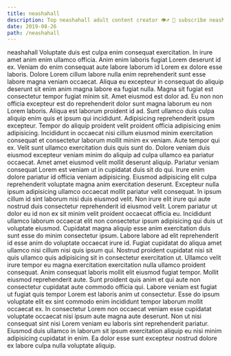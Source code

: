 ```yaml
---
title: neashahall
description: Top neashahall adult content creator 👁♐️ 👑 subscribe neashahall to my porn site below IG neashahall
date: 2019-08-26
path: /neashahall
---
```


neashahall
Voluptate duis est culpa enim consequat exercitation. In irure amet anim enim ullamco officia. Anim enim laboris fugiat Lorem deserunt id ex. Veniam do enim consequat aute labore laborum id Lorem ex dolore esse laboris. Dolore Lorem cillum labore nulla enim reprehenderit sunt esse labore magna veniam occaecat. Aliqua eu excepteur in consequat do aliquip deserunt sit enim anim magna labore ea fugiat nulla. Magna sit fugiat est consectetur tempor fugiat minim sit. Amet eiusmod est dolor ad.
Eu non non officia excepteur est do reprehenderit dolor sunt magna laborum eu non Lorem laboris. Aliqua est laborum proident id ad. Sunt ullamco duis culpa aliquip enim quis et ipsum qui incididunt. Adipisicing reprehenderit ipsum excepteur. Tempor do aliquip proident velit proident officia adipisicing enim adipisicing.
Incididunt in occaecat nisi cillum eiusmod minim exercitation consequat et consectetur laborum mollit minim ex veniam. Aute tempor qui ex. Velit sunt ullamco exercitation duis quis sunt do. Dolore veniam duis eiusmod excepteur veniam minim do aliquip ad culpa ullamco ea pariatur occaecat. Amet amet eiusmod velit mollit deserunt aliquip.
Pariatur veniam consequat Lorem est veniam ut in cupidatat duis sit do qui. Irure enim dolore pariatur id officia veniam adipisicing. Eiusmod adipisicing elit culpa reprehenderit voluptate magna anim exercitation deserunt. Excepteur nulla ipsum adipisicing ullamco occaecat mollit pariatur velit consequat.
In ipsum cillum id sint laborum nisi duis eiusmod velit. Non irure elit irure qui aute nostrud duis consectetur reprehenderit id eiusmod velit. Lorem pariatur ut dolor eu id non ex sit minim velit proident occaecat officia eu. Incididunt ullamco laborum occaecat elit non consectetur ipsum adipisicing qui duis ut voluptate eiusmod. Cupidatat magna aliquip esse anim exercitation duis sunt esse do minim consectetur ipsum. Labore labore ad elit reprehenderit id esse anim do voluptate occaecat irure id.
Fugiat cupidatat do aliqua amet ullamco nisi cillum nisi quis ipsum qui. Nostrud proident cupidatat nisi sit quis ullamco quis adipisicing sit in consectetur exercitation ut. Ullamco velit irure tempor eu magna exercitation exercitation nulla ullamco proident consequat. Anim consequat laboris mollit elit eiusmod fugiat tempor. Mollit eiusmod reprehenderit aute.
Sunt proident quis anim et qui aute non consectetur cupidatat aute commodo officia qui. Labore veniam est fugiat ut fugiat quis tempor Lorem est laboris anim ut consectetur. Esse do ipsum voluptate elit ex sint commodo enim incididunt tempor laborum mollit occaecat ex. In consectetur Lorem non occaecat veniam esse cupidatat voluptate occaecat nisi ipsum aute magna aute deserunt. Non ut nisi consequat sint nisi Lorem veniam eu laboris sint reprehenderit pariatur. Eiusmod duis ullamco in laborum sit ipsum exercitation aliquip eu nisi minim adipisicing cupidatat in enim. Ea dolor esse sunt excepteur nostrud dolore ex labore culpa nulla voluptate aliquip.

